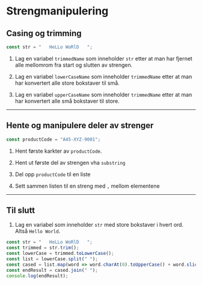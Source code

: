 # Strengmanipulering

## Casing og trimming

```javascript
const str = "   HeLLo WoRlD   ";
```

1. Lag en variabel `trimmedName` som inneholder `str` etter at man har fjernet alle mellomrom fra start og slutten av strengen.

2. Lag en variabel `lowerCaseName` som inneholder `trimmedName` etter at man har konvertert alle store bokstaver til små.

3. Lag en variabel `upperCaseName` som inneholder `trimmedName` etter at man har konvertert alle små bokstaver til store.

---

## Hente og manipulere deler av strenger

```javascript
const productCode = "A45-XYZ-9001";
```

1. Hent første karkter av `productCode`.

2. Hent ut første del av strengen vha `substring`

3. Del opp `productCode` til en liste

4. Sett sammen listen til en streng med `,` mellom elementene

---

## Til slutt 

1. Lag en variabel som inneholder `str` med store bokstaver i hvert ord. Altså `Hello World`.

```javascript
const str = "   HeLLo WoRlD   ";
const trimmed = str.trim();
const lowerCase = trimmed.toLowerCase();
const list = lowerCase.split(" ");
const cased = list.map(word => word.charAt(0).toUpperCase() + word.slice(1));
const endResult = cased.join(" ");
console.log(endResult);
```